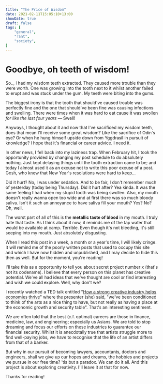 ```yaml
---
title: "The Price of Wisdom"
date: 2021-02-11T15:05:10+13:00
showDate: true
draft: false
tags: [
    "general", 
    "rant", 
    "society", 
]
---
```


# Goodbye, oh teeth of wisdom!

So.., I had my wisdom teeth extracted. They caused more trouble than they were worth. One was growing into the tooth next to it whilst another failed to erupt and was stuck under the gum. My teeth were biting into the gums.

The biggest irony is that the tooth that should've caused trouble was perfectly fine and the one that should've been fine was causing infections and swelling. There were times when it was hard to eat cause it was swollen _for like the last four years_ &mdash; Swell!

Anyways, I thought about it and now that I've sacrificed my wisdom teeth, does that mean I'll receive some great wisdom? Like the sacrifice of Odin's eye? Or when he hung himself upside down from Yggdrasil in pursuit of knowledge? I hope that it's financial or career advice. I need it.

In other news, I fell back into my laziness trap. When February hit, I took the opportunity provided by changing my post schedule to do absolutely nothing. Just kept delaying things until the tooth extraction came to be; and today I almost used it as an excuse not to write this poor excuse of a post. Gosh, who knew that New Year's resolutions were hard to keep...

Did it hurt? No, I was under sedation. And to be fair, I don't remember much of yesterday (today being Thursday). Did it hurt after? Yea kinda. It was the same feeling I had when my stupid tooth was being swollen. Also, my mouth doesn't really wanna open too wide and at first there was so much bloody saliva. Isn't it such an annoyance to have saliva fill your mouth? Yes? No? Oh, well.

The worst part of all of this is the __metallic taste of blood__ in my mouth. I truly hate that taste. As I think about it now, it reminds me of the tap water that would be available at camp. Terrible. Even though it's not bleeding, it's still seeping into my mouth. Just absolutely disgusting.

When I read this post in a week, a month or a year's time, I will likely cringe. It will remind me of the poorly written posts that used to occupy this site and which I have now hidden and unpublished, and I may decide to hide this then as well. But for the moment, you're reading!

I'll take this as a opportunity to tell you about secret project number x (that's not its codename). I believe that every person on this planet has creative potential. We've all had ideas that we've thought are cool or find interesting and wish we could explore. Well, why don't we?

I recently watched a TED talk entitled "[How a strong creative industry helps economies thrive][CAI_Economies]" where the presenter (she) said, "we've been conditioned to think of the arts as a nice thing to have, but not really as having a place at the economic growth and security table". That's an interesting sentiment.

We are often told that the best (c.f. optimal) careers are those in finance, medicine, law, and engineering; especially us Asians. We are told to stop dreaming and focus our efforts on these industries to guarantee our financial security. Whilst it is anecdotally true that artists struggle more to find well-paying jobs, we have to recognise that the life of an artist differs from that of a banker.

But why in our pursuit of becoming lawyers, accountants, doctors and engineers, shall we give up our hopes and dreams, the hobbies and projects we pursue in our free time? 'tis but a paradox. We can do it all. And this project is about exploring creativity. I'll leave it at that for now.

Thanks for reading!

[CAI_Economies]: https://www.youtube.com/watch?v=2aKYl_2KLI8&ab_channel=TED